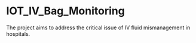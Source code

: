 # IOT_IV_Bag_Monitoring
The project aims to address the critical issue of IV fluid mismanagement in hospitals.
